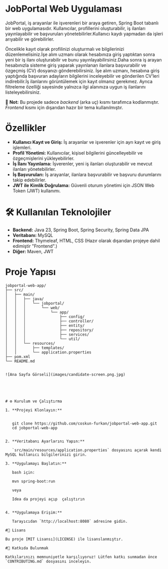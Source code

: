 # JobPortal Web Uygulaması

JobPortal, iş arayanlar ile işverenleri bir araya getiren, Spring Boot tabanlı bir web uygulamasıdır. Kullanıcılar, profillerini oluşturabilir, iş ilanları yayınlayabilir ve başvuruları yönetebilirler.Kullanıcı kaydı yapmadan da işleri arıyabilir ve görebilirler.

Öncelikle kayıt olarak profilinizi oluşturmalı ve bilgilerinizi düzenlemelisiniz.İşe alım uzmanı olarak hesabınıza giriş yaptıktan sonra yeni bir iş ilanı oluşturabilir ve bunu yayınlayabilirsiniz.Daha sonra iş arayan hesabınızla sisteme giriş yaparak yayınlanan ilanlara başvurabilir ve özgeçmiş (CV) dosyanızı gönderebilirsiniz.
İşe alım uzmanı, hesabına giriş yaptığında başvuran adayların bilgilerini inceleyebilir ve gönderilen CV’leri indirebilir.İş ilanlarını görüntülemek için kayıt olmanız gerekmez. Ayrıca filtreleme özelliği sayesinde yalnızca ilgi alanınıza uygun iş ilanlarını listeleyebilirsiniz.


📌 **Not:** Bu projede sadece *backend* (arka uç) kısmı tarafımca kodlanmıştır. *Frontend* kısmı için dışarıdan hazır bir tema kullanılmıştır.

# Özellikler

- **Kullanıcı Kayıt ve Giriş:** İş arayanlar ve işverenler için ayrı kayıt ve giriş işlemleri.
- **Profil Yönetimi:** Kullanıcılar, kişisel bilgilerini güncelleyebilir ve özgeçmişlerini yükleyebilirler.
- **İş İlanı Yayınlama:** İşverenler, yeni iş ilanları oluşturabilir ve mevcut ilanları yönetebilirler.
- **İş Başvuruları:** İş arayanlar, ilanlara başvurabilir ve başvuru durumlarını takip edebilirler.
- **JWT ile Kimlik Doğrulama:** Güvenli oturum yönetimi için JSON Web Token (JWT) kullanımı.

# 🛠️ Kullanılan Teknolojiler

- **Backend:** Java 23, Spring Boot, Spring Security, Spring Data JPA
- **Veritabanı:** MySQL
- **Frontend:** Thymeleaf, HTML, CSS (Hazır olarak dışarıdan projeye dahil edimiştir "Frontend".)
- **Diğer:** Maven, JWT

# Proje Yapısı

```
jobportal-web-app/
├── src/
│   ├── main/
│   │   ├── java/
│   │   │   └── jobportal/
│   │   │       └── web/
│   │   │           └── app/
│   │   │               ├── config/
│   │   │               ├── controller/
│   │   │               ├── entity/
│   │   │               ├── repository/
│   │   │               ├── services/
│   │   │               └── util/
│   │   └── resources/
│   │       ├── templates/
│   │       └── application.properties
├── pom.xml
└── README.md


![Ana Sayfa Görseli](images/candidate-screen.png.jpg)





# ⚙️ Kurulum ve Çalıştırma

1. **Projeyi Klonlayın:**

   
   git clone https://github.com/coskun-furkan/jobportal-web-app.git
   cd jobportal-web-app
  

2. **Veritabanı Ayarlarını Yapın:**

   `src/main/resources/application.properties` dosyasını açarak kendi MySQL kullanıcı bilgilerinizi girin.

3. **Uygulamayı Başlatın:**

   bash için:
   
   mvn spring-boot:run
   
   veya
   
   Idea da projeyi açıp  çalıştırın
   

4. **Uygulamaya Erişim:**

   Tarayıcıdan `http://localhost:8080` adresine gidin.

#📄 Lisans

Bu proje [MIT Lisansı](LICENSE) ile lisanslanmıştır.

#🤝 Katkıda Bulunmak

Katkılarınızı memnuniyetle karşılıyoruz! Lütfen katkı sunmadan önce `CONTRIBUTING.md` dosyasını inceleyin.
